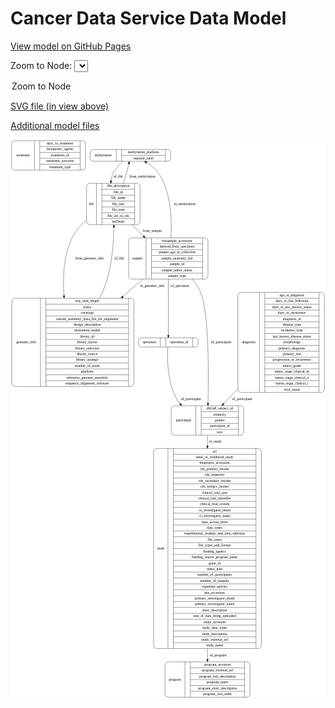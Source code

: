 <link rel='stylesheet' href="assets/style.css">
<link rel='stylesheet' href="https://unpkg.com/leaflet@1.5.1/dist/leaflet.css" integrity="sha512-xwE/Az9zrjBIphAcBb3F6JVqxf46+CDLwfLMHloNu6KEQCAWi6HcDUbeOfBIptF7tcCzusKFjFw2yuvEpDL9wQ==" crossorigin="">
<script type="text/javascript" src="https://code.jquery.com/jquery-3.2.1.min.js"></script>
<script type="text/javascript"  src="https://unpkg.com/leaflet@1.5.1/dist/leaflet.js"></script>
<script type="text/javascript" src="assets/actions.js"></script>

Cancer Data Service Data Model
==============================

[View model on GitHub Pages](https://cbiit.github.io/cds-model)



Zoom to Node: <select id="node_select">
  <option value="">Zoom to Node</option>
</select>
<div id="model"></div>

<p>
<a href="./model-desc/cds-model.svg">SVG file (in view above)</a>
<p>
<a href="./model-desc">Additional model files</a>
<div id='graph' style='display:off;'>
<svg width="1231pt" height="2184pt"
 viewBox="0.00 0.00 1230.50 2184.00" xmlns="http://www.w3.org/2000/svg" xmlns:xlink="http://www.w3.org/1999/xlink">
<g id="graph0" class="graph" transform="scale(1 1) rotate(0) translate(4 2180)">
<title>Perl</title>
<polygon fill="#ffffff" stroke="transparent" points="-4,4 -4,-2180 1226.5,-2180 1226.5,4 -4,4"/>
<!-- treatment -->
<g id="node1" class="node">
<title>treatment</title>
<path fill="none" stroke="#000000" d="M12,-2060.5C12,-2060.5 277,-2060.5 277,-2060.5 283,-2060.5 289,-2066.5 289,-2072.5 289,-2072.5 289,-2163.5 289,-2163.5 289,-2169.5 283,-2175.5 277,-2175.5 277,-2175.5 12,-2175.5 12,-2175.5 6,-2175.5 0,-2169.5 0,-2163.5 0,-2163.5 0,-2072.5 0,-2072.5 0,-2066.5 6,-2060.5 12,-2060.5"/>
<text text-anchor="middle" x="44.5" y="-2114.3" font-family="Times,serif" font-size="14.00" fill="#000000">treatment</text>
<polyline fill="none" stroke="#000000" points="89,-2060.5 89,-2175.5 "/>
<text text-anchor="middle" x="99.5" y="-2114.3" font-family="Times,serif" font-size="14.00" fill="#000000"> </text>
<polyline fill="none" stroke="#000000" points="110,-2060.5 110,-2175.5 "/>
<text text-anchor="middle" x="189" y="-2160.3" font-family="Times,serif" font-size="14.00" fill="#000000">days_to_treatment</text>
<polyline fill="none" stroke="#000000" points="110,-2152.5 268,-2152.5 "/>
<text text-anchor="middle" x="189" y="-2137.3" font-family="Times,serif" font-size="14.00" fill="#000000">therapeutic_agents</text>
<polyline fill="none" stroke="#000000" points="110,-2129.5 268,-2129.5 "/>
<text text-anchor="middle" x="189" y="-2114.3" font-family="Times,serif" font-size="14.00" fill="#000000">treatment_id</text>
<polyline fill="none" stroke="#000000" points="110,-2106.5 268,-2106.5 "/>
<text text-anchor="middle" x="189" y="-2091.3" font-family="Times,serif" font-size="14.00" fill="#000000">treatment_outcome</text>
<polyline fill="none" stroke="#000000" points="110,-2083.5 268,-2083.5 "/>
<text text-anchor="middle" x="189" y="-2068.3" font-family="Times,serif" font-size="14.00" fill="#000000">treatment_type</text>
<polyline fill="none" stroke="#000000" points="268,-2060.5 268,-2175.5 "/>
<text text-anchor="middle" x="278.5" y="-2114.3" font-family="Times,serif" font-size="14.00" fill="#000000"> </text>
</g>
<!-- methylation -->
<g id="node2" class="node">
<title>methylation</title>
<path fill="none" stroke="#000000" d="M319,-2095C319,-2095 610,-2095 610,-2095 616,-2095 622,-2101 622,-2107 622,-2107 622,-2129 622,-2129 622,-2135 616,-2141 610,-2141 610,-2141 319,-2141 319,-2141 313,-2141 307,-2135 307,-2129 307,-2129 307,-2107 307,-2107 307,-2101 313,-2095 319,-2095"/>
<text text-anchor="middle" x="358" y="-2114.3" font-family="Times,serif" font-size="14.00" fill="#000000">methylation</text>
<polyline fill="none" stroke="#000000" points="409,-2095 409,-2141 "/>
<text text-anchor="middle" x="419.5" y="-2114.3" font-family="Times,serif" font-size="14.00" fill="#000000"> </text>
<polyline fill="none" stroke="#000000" points="430,-2095 430,-2141 "/>
<text text-anchor="middle" x="515.5" y="-2125.8" font-family="Times,serif" font-size="14.00" fill="#000000">methylation_platform</text>
<polyline fill="none" stroke="#000000" points="430,-2118 601,-2118 "/>
<text text-anchor="middle" x="515.5" y="-2102.8" font-family="Times,serif" font-size="14.00" fill="#000000">reporter_label</text>
<polyline fill="none" stroke="#000000" points="601,-2095 601,-2141 "/>
<text text-anchor="middle" x="611.5" y="-2114.3" font-family="Times,serif" font-size="14.00" fill="#000000"> </text>
</g>
<!-- file -->
<g id="node10" class="node">
<title>file</title>
<path fill="none" stroke="#000000" d="M305,-1847.5C305,-1847.5 490,-1847.5 490,-1847.5 496,-1847.5 502,-1853.5 502,-1859.5 502,-1859.5 502,-1996.5 502,-1996.5 502,-2002.5 496,-2008.5 490,-2008.5 490,-2008.5 305,-2008.5 305,-2008.5 299,-2008.5 293,-2002.5 293,-1996.5 293,-1996.5 293,-1859.5 293,-1859.5 293,-1853.5 299,-1847.5 305,-1847.5"/>
<text text-anchor="middle" x="312.5" y="-1924.3" font-family="Times,serif" font-size="14.00" fill="#000000">file</text>
<polyline fill="none" stroke="#000000" points="332,-1847.5 332,-2008.5 "/>
<text text-anchor="middle" x="342.5" y="-1924.3" font-family="Times,serif" font-size="14.00" fill="#000000"> </text>
<polyline fill="none" stroke="#000000" points="353,-1847.5 353,-2008.5 "/>
<text text-anchor="middle" x="417" y="-1993.3" font-family="Times,serif" font-size="14.00" fill="#000000">file_description</text>
<polyline fill="none" stroke="#000000" points="353,-1985.5 481,-1985.5 "/>
<text text-anchor="middle" x="417" y="-1970.3" font-family="Times,serif" font-size="14.00" fill="#000000">file_id</text>
<polyline fill="none" stroke="#000000" points="353,-1962.5 481,-1962.5 "/>
<text text-anchor="middle" x="417" y="-1947.3" font-family="Times,serif" font-size="14.00" fill="#000000">file_name</text>
<polyline fill="none" stroke="#000000" points="353,-1939.5 481,-1939.5 "/>
<text text-anchor="middle" x="417" y="-1924.3" font-family="Times,serif" font-size="14.00" fill="#000000">file_size</text>
<polyline fill="none" stroke="#000000" points="353,-1916.5 481,-1916.5 "/>
<text text-anchor="middle" x="417" y="-1901.3" font-family="Times,serif" font-size="14.00" fill="#000000">file_type</text>
<polyline fill="none" stroke="#000000" points="353,-1893.5 481,-1893.5 "/>
<text text-anchor="middle" x="417" y="-1878.3" font-family="Times,serif" font-size="14.00" fill="#000000">file_url_in_cds</text>
<polyline fill="none" stroke="#000000" points="353,-1870.5 481,-1870.5 "/>
<text text-anchor="middle" x="417" y="-1855.3" font-family="Times,serif" font-size="14.00" fill="#000000">md5sum</text>
<polyline fill="none" stroke="#000000" points="481,-1847.5 481,-2008.5 "/>
<text text-anchor="middle" x="491.5" y="-1924.3" font-family="Times,serif" font-size="14.00" fill="#000000"> </text>
</g>
<!-- methylation&#45;&gt;file -->
<g id="edge7" class="edge">
<title>methylation&#45;&gt;file</title>
<path fill="none" stroke="#000000" d="M434.3113,-2094.7464C419.2645,-2081.1994 402.5884,-2062.7208 394.5,-2042 391.5826,-2034.5262 389.6639,-2026.562 388.501,-2018.4499"/>
<polygon fill="#000000" stroke="#000000" points="391.9812,-2018.0773 387.4409,-2008.5047 385.0206,-2018.8193 391.9812,-2018.0773"/>
<text text-anchor="middle" x="416.5" y="-2030.8" font-family="Times,serif" font-size="14.00" fill="#000000">of_file</text>
</g>
<!-- specimen -->
<g id="node3" class="node">
<title>specimen</title>
<path fill="none" stroke="#000000" d="M508,-1369C508,-1369 717,-1369 717,-1369 723,-1369 729,-1375 729,-1381 729,-1381 729,-1393 729,-1393 729,-1399 723,-1405 717,-1405 717,-1405 508,-1405 508,-1405 502,-1405 496,-1399 496,-1393 496,-1393 496,-1381 496,-1381 496,-1375 502,-1369 508,-1369"/>
<text text-anchor="middle" x="538.5" y="-1383.3" font-family="Times,serif" font-size="14.00" fill="#000000">specimen</text>
<polyline fill="none" stroke="#000000" points="581,-1369 581,-1405 "/>
<text text-anchor="middle" x="591.5" y="-1383.3" font-family="Times,serif" font-size="14.00" fill="#000000"> </text>
<polyline fill="none" stroke="#000000" points="602,-1369 602,-1405 "/>
<text text-anchor="middle" x="655" y="-1383.3" font-family="Times,serif" font-size="14.00" fill="#000000">specimen_id</text>
<polyline fill="none" stroke="#000000" points="708,-1369 708,-1405 "/>
<text text-anchor="middle" x="718.5" y="-1383.3" font-family="Times,serif" font-size="14.00" fill="#000000"> </text>
</g>
<!-- participant -->
<g id="node6" class="node">
<title>participant</title>
<path fill="none" stroke="#000000" d="M636,-1024.5C636,-1024.5 895,-1024.5 895,-1024.5 901,-1024.5 907,-1030.5 907,-1036.5 907,-1036.5 907,-1127.5 907,-1127.5 907,-1133.5 901,-1139.5 895,-1139.5 895,-1139.5 636,-1139.5 636,-1139.5 630,-1139.5 624,-1133.5 624,-1127.5 624,-1127.5 624,-1036.5 624,-1036.5 624,-1030.5 630,-1024.5 636,-1024.5"/>
<text text-anchor="middle" x="672" y="-1078.3" font-family="Times,serif" font-size="14.00" fill="#000000">participant</text>
<polyline fill="none" stroke="#000000" points="720,-1024.5 720,-1139.5 "/>
<text text-anchor="middle" x="730.5" y="-1078.3" font-family="Times,serif" font-size="14.00" fill="#000000"> </text>
<polyline fill="none" stroke="#000000" points="741,-1024.5 741,-1139.5 "/>
<text text-anchor="middle" x="813.5" y="-1124.3" font-family="Times,serif" font-size="14.00" fill="#000000">dbGaP_subject_id</text>
<polyline fill="none" stroke="#000000" points="741,-1116.5 886,-1116.5 "/>
<text text-anchor="middle" x="813.5" y="-1101.3" font-family="Times,serif" font-size="14.00" fill="#000000">ethnicity</text>
<polyline fill="none" stroke="#000000" points="741,-1093.5 886,-1093.5 "/>
<text text-anchor="middle" x="813.5" y="-1078.3" font-family="Times,serif" font-size="14.00" fill="#000000">gender</text>
<polyline fill="none" stroke="#000000" points="741,-1070.5 886,-1070.5 "/>
<text text-anchor="middle" x="813.5" y="-1055.3" font-family="Times,serif" font-size="14.00" fill="#000000">participant_id</text>
<polyline fill="none" stroke="#000000" points="741,-1047.5 886,-1047.5 "/>
<text text-anchor="middle" x="813.5" y="-1032.3" font-family="Times,serif" font-size="14.00" fill="#000000">race</text>
<polyline fill="none" stroke="#000000" points="886,-1024.5 886,-1139.5 "/>
<text text-anchor="middle" x="896.5" y="-1078.3" font-family="Times,serif" font-size="14.00" fill="#000000"> </text>
</g>
<!-- specimen&#45;&gt;participant -->
<g id="edge12" class="edge">
<title>specimen&#45;&gt;participant</title>
<path fill="none" stroke="#000000" d="M610.8815,-1368.9346C608.1185,-1327.8598 606.514,-1225.7813 650.5,-1158 652.8816,-1154.3301 655.5094,-1150.7968 658.3363,-1147.3992"/>
<polygon fill="#000000" stroke="#000000" points="661.1679,-1149.4857 665.2711,-1139.7177 655.972,-1144.7949 661.1679,-1149.4857"/>
<text text-anchor="middle" x="701" y="-1161.8" font-family="Times,serif" font-size="14.00" fill="#000000">of_participant</text>
</g>
<!-- study -->
<g id="node4" class="node">
<title>study</title>
<path fill="none" stroke="#000000" d="M567,-190.5C567,-190.5 964,-190.5 964,-190.5 970,-190.5 976,-196.5 976,-202.5 976,-202.5 976,-960.5 976,-960.5 976,-966.5 970,-972.5 964,-972.5 964,-972.5 567,-972.5 567,-972.5 561,-972.5 555,-966.5 555,-960.5 555,-960.5 555,-202.5 555,-202.5 555,-196.5 561,-190.5 567,-190.5"/>
<text text-anchor="middle" x="583" y="-577.8" font-family="Times,serif" font-size="14.00" fill="#000000">study</text>
<polyline fill="none" stroke="#000000" points="611,-190.5 611,-972.5 "/>
<text text-anchor="middle" x="621.5" y="-577.8" font-family="Times,serif" font-size="14.00" fill="#000000"> </text>
<polyline fill="none" stroke="#000000" points="632,-190.5 632,-972.5 "/>
<text text-anchor="middle" x="793.5" y="-957.3" font-family="Times,serif" font-size="14.00" fill="#000000">acl</text>
<polyline fill="none" stroke="#000000" points="632,-949.5 955,-949.5 "/>
<text text-anchor="middle" x="793.5" y="-934.3" font-family="Times,serif" font-size="14.00" fill="#000000">adult_or_childhood_study</text>
<polyline fill="none" stroke="#000000" points="632,-926.5 955,-926.5 "/>
<text text-anchor="middle" x="793.5" y="-911.3" font-family="Times,serif" font-size="14.00" fill="#000000">bioproject_accession</text>
<polyline fill="none" stroke="#000000" points="632,-903.5 955,-903.5 "/>
<text text-anchor="middle" x="793.5" y="-888.3" font-family="Times,serif" font-size="14.00" fill="#000000">cds_primary_bucket</text>
<polyline fill="none" stroke="#000000" points="632,-880.5 955,-880.5 "/>
<text text-anchor="middle" x="793.5" y="-865.3" font-family="Times,serif" font-size="14.00" fill="#000000">cds_requestor</text>
<polyline fill="none" stroke="#000000" points="632,-857.5 955,-857.5 "/>
<text text-anchor="middle" x="793.5" y="-842.3" font-family="Times,serif" font-size="14.00" fill="#000000">cds_secondary_bucket</text>
<polyline fill="none" stroke="#000000" points="632,-834.5 955,-834.5 "/>
<text text-anchor="middle" x="793.5" y="-819.3" font-family="Times,serif" font-size="14.00" fill="#000000">cds_tertiary_bucket</text>
<polyline fill="none" stroke="#000000" points="632,-811.5 955,-811.5 "/>
<text text-anchor="middle" x="793.5" y="-796.3" font-family="Times,serif" font-size="14.00" fill="#000000">clinical_trial_arm</text>
<polyline fill="none" stroke="#000000" points="632,-788.5 955,-788.5 "/>
<text text-anchor="middle" x="793.5" y="-773.3" font-family="Times,serif" font-size="14.00" fill="#000000">clinical_trial_identifier</text>
<polyline fill="none" stroke="#000000" points="632,-765.5 955,-765.5 "/>
<text text-anchor="middle" x="793.5" y="-750.3" font-family="Times,serif" font-size="14.00" fill="#000000">clinical_trial_system</text>
<polyline fill="none" stroke="#000000" points="632,-742.5 955,-742.5 "/>
<text text-anchor="middle" x="793.5" y="-727.3" font-family="Times,serif" font-size="14.00" fill="#000000">co_investigator_email</text>
<polyline fill="none" stroke="#000000" points="632,-719.5 955,-719.5 "/>
<text text-anchor="middle" x="793.5" y="-704.3" font-family="Times,serif" font-size="14.00" fill="#000000">co_investigator_name</text>
<polyline fill="none" stroke="#000000" points="632,-696.5 955,-696.5 "/>
<text text-anchor="middle" x="793.5" y="-681.3" font-family="Times,serif" font-size="14.00" fill="#000000">data_access_level</text>
<polyline fill="none" stroke="#000000" points="632,-673.5 955,-673.5 "/>
<text text-anchor="middle" x="793.5" y="-658.3" font-family="Times,serif" font-size="14.00" fill="#000000">data_types</text>
<polyline fill="none" stroke="#000000" points="632,-650.5 955,-650.5 "/>
<text text-anchor="middle" x="793.5" y="-635.3" font-family="Times,serif" font-size="14.00" fill="#000000">experimental_strategy_and_data_subtypes</text>
<polyline fill="none" stroke="#000000" points="632,-627.5 955,-627.5 "/>
<text text-anchor="middle" x="793.5" y="-612.3" font-family="Times,serif" font-size="14.00" fill="#000000">file_types</text>
<polyline fill="none" stroke="#000000" points="632,-604.5 955,-604.5 "/>
<text text-anchor="middle" x="793.5" y="-589.3" font-family="Times,serif" font-size="14.00" fill="#000000">file_types_and_format</text>
<polyline fill="none" stroke="#000000" points="632,-581.5 955,-581.5 "/>
<text text-anchor="middle" x="793.5" y="-566.3" font-family="Times,serif" font-size="14.00" fill="#000000">funding_agency</text>
<polyline fill="none" stroke="#000000" points="632,-558.5 955,-558.5 "/>
<text text-anchor="middle" x="793.5" y="-543.3" font-family="Times,serif" font-size="14.00" fill="#000000">funding_source_program_name</text>
<polyline fill="none" stroke="#000000" points="632,-535.5 955,-535.5 "/>
<text text-anchor="middle" x="793.5" y="-520.3" font-family="Times,serif" font-size="14.00" fill="#000000">grant_id</text>
<polyline fill="none" stroke="#000000" points="632,-512.5 955,-512.5 "/>
<text text-anchor="middle" x="793.5" y="-497.3" font-family="Times,serif" font-size="14.00" fill="#000000">index_date</text>
<polyline fill="none" stroke="#000000" points="632,-489.5 955,-489.5 "/>
<text text-anchor="middle" x="793.5" y="-474.3" font-family="Times,serif" font-size="14.00" fill="#000000">number_of_participants</text>
<polyline fill="none" stroke="#000000" points="632,-466.5 955,-466.5 "/>
<text text-anchor="middle" x="793.5" y="-451.3" font-family="Times,serif" font-size="14.00" fill="#000000">number_of_samples</text>
<polyline fill="none" stroke="#000000" points="632,-443.5 955,-443.5 "/>
<text text-anchor="middle" x="793.5" y="-428.3" font-family="Times,serif" font-size="14.00" fill="#000000">organism_species</text>
<polyline fill="none" stroke="#000000" points="632,-420.5 955,-420.5 "/>
<text text-anchor="middle" x="793.5" y="-405.3" font-family="Times,serif" font-size="14.00" fill="#000000">phs_accession</text>
<polyline fill="none" stroke="#000000" points="632,-397.5 955,-397.5 "/>
<text text-anchor="middle" x="793.5" y="-382.3" font-family="Times,serif" font-size="14.00" fill="#000000">primary_investigator_email</text>
<polyline fill="none" stroke="#000000" points="632,-374.5 955,-374.5 "/>
<text text-anchor="middle" x="793.5" y="-359.3" font-family="Times,serif" font-size="14.00" fill="#000000">primary_investigator_name</text>
<polyline fill="none" stroke="#000000" points="632,-351.5 955,-351.5 "/>
<text text-anchor="middle" x="793.5" y="-336.3" font-family="Times,serif" font-size="14.00" fill="#000000">short_description</text>
<polyline fill="none" stroke="#000000" points="632,-328.5 955,-328.5 "/>
<text text-anchor="middle" x="793.5" y="-313.3" font-family="Times,serif" font-size="14.00" fill="#000000">size_of_data_being_uploaded</text>
<polyline fill="none" stroke="#000000" points="632,-305.5 955,-305.5 "/>
<text text-anchor="middle" x="793.5" y="-290.3" font-family="Times,serif" font-size="14.00" fill="#000000">study_acronym</text>
<polyline fill="none" stroke="#000000" points="632,-282.5 955,-282.5 "/>
<text text-anchor="middle" x="793.5" y="-267.3" font-family="Times,serif" font-size="14.00" fill="#000000">study_data_types</text>
<polyline fill="none" stroke="#000000" points="632,-259.5 955,-259.5 "/>
<text text-anchor="middle" x="793.5" y="-244.3" font-family="Times,serif" font-size="14.00" fill="#000000">study_description</text>
<polyline fill="none" stroke="#000000" points="632,-236.5 955,-236.5 "/>
<text text-anchor="middle" x="793.5" y="-221.3" font-family="Times,serif" font-size="14.00" fill="#000000">study_external_url</text>
<polyline fill="none" stroke="#000000" points="632,-213.5 955,-213.5 "/>
<text text-anchor="middle" x="793.5" y="-198.3" font-family="Times,serif" font-size="14.00" fill="#000000">study_name</text>
<polyline fill="none" stroke="#000000" points="955,-190.5 955,-972.5 "/>
<text text-anchor="middle" x="965.5" y="-577.8" font-family="Times,serif" font-size="14.00" fill="#000000"> </text>
</g>
<!-- program -->
<g id="node8" class="node">
<title>program</title>
<path fill="none" stroke="#000000" d="M611.5,-.5C611.5,-.5 919.5,-.5 919.5,-.5 925.5,-.5 931.5,-6.5 931.5,-12.5 931.5,-12.5 931.5,-126.5 931.5,-126.5 931.5,-132.5 925.5,-138.5 919.5,-138.5 919.5,-138.5 611.5,-138.5 611.5,-138.5 605.5,-138.5 599.5,-132.5 599.5,-126.5 599.5,-126.5 599.5,-12.5 599.5,-12.5 599.5,-6.5 605.5,-.5 611.5,-.5"/>
<text text-anchor="middle" x="638.5" y="-65.8" font-family="Times,serif" font-size="14.00" fill="#000000">program</text>
<polyline fill="none" stroke="#000000" points="677.5,-.5 677.5,-138.5 "/>
<text text-anchor="middle" x="688" y="-65.8" font-family="Times,serif" font-size="14.00" fill="#000000"> </text>
<polyline fill="none" stroke="#000000" points="698.5,-.5 698.5,-138.5 "/>
<text text-anchor="middle" x="804.5" y="-123.3" font-family="Times,serif" font-size="14.00" fill="#000000">program_acronym</text>
<polyline fill="none" stroke="#000000" points="698.5,-115.5 910.5,-115.5 "/>
<text text-anchor="middle" x="804.5" y="-100.3" font-family="Times,serif" font-size="14.00" fill="#000000">program_external_url</text>
<polyline fill="none" stroke="#000000" points="698.5,-92.5 910.5,-92.5 "/>
<text text-anchor="middle" x="804.5" y="-77.3" font-family="Times,serif" font-size="14.00" fill="#000000">program_full_description</text>
<polyline fill="none" stroke="#000000" points="698.5,-69.5 910.5,-69.5 "/>
<text text-anchor="middle" x="804.5" y="-54.3" font-family="Times,serif" font-size="14.00" fill="#000000">program_name</text>
<polyline fill="none" stroke="#000000" points="698.5,-46.5 910.5,-46.5 "/>
<text text-anchor="middle" x="804.5" y="-31.3" font-family="Times,serif" font-size="14.00" fill="#000000">program_short_description</text>
<polyline fill="none" stroke="#000000" points="698.5,-23.5 910.5,-23.5 "/>
<text text-anchor="middle" x="804.5" y="-8.3" font-family="Times,serif" font-size="14.00" fill="#000000">program_sort_order</text>
<polyline fill="none" stroke="#000000" points="910.5,-.5 910.5,-138.5 "/>
<text text-anchor="middle" x="921" y="-65.8" font-family="Times,serif" font-size="14.00" fill="#000000"> </text>
</g>
<!-- study&#45;&gt;program -->
<g id="edge2" class="edge">
<title>study&#45;&gt;program</title>
<path fill="none" stroke="#000000" d="M765.5,-190.1885C765.5,-175.355 765.5,-161.3721 765.5,-148.5489"/>
<polygon fill="#000000" stroke="#000000" points="769.0001,-148.5194 765.5,-138.5194 762.0001,-148.5195 769.0001,-148.5194"/>
<text text-anchor="middle" x="807" y="-160.8" font-family="Times,serif" font-size="14.00" fill="#000000">of_program</text>
</g>
<!-- genomic_info -->
<g id="node5" class="node">
<title>genomic_info</title>
<path fill="none" stroke="#000000" d="M13,-1214.5C13,-1214.5 466,-1214.5 466,-1214.5 472,-1214.5 478,-1220.5 478,-1226.5 478,-1226.5 478,-1547.5 478,-1547.5 478,-1553.5 472,-1559.5 466,-1559.5 466,-1559.5 13,-1559.5 13,-1559.5 7,-1559.5 1,-1553.5 1,-1547.5 1,-1547.5 1,-1226.5 1,-1226.5 1,-1220.5 7,-1214.5 13,-1214.5"/>
<text text-anchor="middle" x="57" y="-1383.3" font-family="Times,serif" font-size="14.00" fill="#000000">genomic_info</text>
<polyline fill="none" stroke="#000000" points="113,-1214.5 113,-1559.5 "/>
<text text-anchor="middle" x="123.5" y="-1383.3" font-family="Times,serif" font-size="14.00" fill="#000000"> </text>
<polyline fill="none" stroke="#000000" points="134,-1214.5 134,-1559.5 "/>
<text text-anchor="middle" x="295.5" y="-1544.3" font-family="Times,serif" font-size="14.00" fill="#000000">avg_read_length</text>
<polyline fill="none" stroke="#000000" points="134,-1536.5 457,-1536.5 "/>
<text text-anchor="middle" x="295.5" y="-1521.3" font-family="Times,serif" font-size="14.00" fill="#000000">bases</text>
<polyline fill="none" stroke="#000000" points="134,-1513.5 457,-1513.5 "/>
<text text-anchor="middle" x="295.5" y="-1498.3" font-family="Times,serif" font-size="14.00" fill="#000000">coverage</text>
<polyline fill="none" stroke="#000000" points="134,-1490.5 457,-1490.5 "/>
<text text-anchor="middle" x="295.5" y="-1475.3" font-family="Times,serif" font-size="14.00" fill="#000000">custom_assembly_fasta_file_for_alignment</text>
<polyline fill="none" stroke="#000000" points="134,-1467.5 457,-1467.5 "/>
<text text-anchor="middle" x="295.5" y="-1452.3" font-family="Times,serif" font-size="14.00" fill="#000000">design_description</text>
<polyline fill="none" stroke="#000000" points="134,-1444.5 457,-1444.5 "/>
<text text-anchor="middle" x="295.5" y="-1429.3" font-family="Times,serif" font-size="14.00" fill="#000000">instrument_model</text>
<polyline fill="none" stroke="#000000" points="134,-1421.5 457,-1421.5 "/>
<text text-anchor="middle" x="295.5" y="-1406.3" font-family="Times,serif" font-size="14.00" fill="#000000">library_id</text>
<polyline fill="none" stroke="#000000" points="134,-1398.5 457,-1398.5 "/>
<text text-anchor="middle" x="295.5" y="-1383.3" font-family="Times,serif" font-size="14.00" fill="#000000">library_layout</text>
<polyline fill="none" stroke="#000000" points="134,-1375.5 457,-1375.5 "/>
<text text-anchor="middle" x="295.5" y="-1360.3" font-family="Times,serif" font-size="14.00" fill="#000000">library_selection</text>
<polyline fill="none" stroke="#000000" points="134,-1352.5 457,-1352.5 "/>
<text text-anchor="middle" x="295.5" y="-1337.3" font-family="Times,serif" font-size="14.00" fill="#000000">library_source</text>
<polyline fill="none" stroke="#000000" points="134,-1329.5 457,-1329.5 "/>
<text text-anchor="middle" x="295.5" y="-1314.3" font-family="Times,serif" font-size="14.00" fill="#000000">library_strategy</text>
<polyline fill="none" stroke="#000000" points="134,-1306.5 457,-1306.5 "/>
<text text-anchor="middle" x="295.5" y="-1291.3" font-family="Times,serif" font-size="14.00" fill="#000000">number_of_reads</text>
<polyline fill="none" stroke="#000000" points="134,-1283.5 457,-1283.5 "/>
<text text-anchor="middle" x="295.5" y="-1268.3" font-family="Times,serif" font-size="14.00" fill="#000000">platform</text>
<polyline fill="none" stroke="#000000" points="134,-1260.5 457,-1260.5 "/>
<text text-anchor="middle" x="295.5" y="-1245.3" font-family="Times,serif" font-size="14.00" fill="#000000">reference_genome_assembly</text>
<polyline fill="none" stroke="#000000" points="134,-1237.5 457,-1237.5 "/>
<text text-anchor="middle" x="295.5" y="-1222.3" font-family="Times,serif" font-size="14.00" fill="#000000">sequence_alignment_software</text>
<polyline fill="none" stroke="#000000" points="457,-1214.5 457,-1559.5 "/>
<text text-anchor="middle" x="467.5" y="-1383.3" font-family="Times,serif" font-size="14.00" fill="#000000"> </text>
</g>
<!-- genomic_info&#45;&gt;file -->
<g id="edge6" class="edge">
<title>genomic_info&#45;&gt;file</title>
<path fill="none" stroke="#000000" d="M344.5742,-1559.5307C355.9644,-1583.873 366.0897,-1609.1008 373.5,-1634 393.2124,-1700.2354 398.8117,-1778.3327 399.6993,-1837.3826"/>
<polygon fill="#000000" stroke="#000000" points="396.1999,-1837.4721 399.8078,-1847.4337 403.1995,-1837.3964 396.1999,-1837.4721"/>
<text text-anchor="middle" x="420.5" y="-1711.3" font-family="Times,serif" font-size="14.00" fill="#000000">of_file</text>
</g>
<!-- participant&#45;&gt;study -->
<g id="edge13" class="edge">
<title>participant&#45;&gt;study</title>
<path fill="none" stroke="#000000" d="M765.5,-1024.0973C765.5,-1011.7491 765.5,-997.8274 765.5,-982.7358"/>
<polygon fill="#000000" stroke="#000000" points="769.0001,-982.6542 765.5,-972.6543 762.0001,-982.6543 769.0001,-982.6542"/>
<text text-anchor="middle" x="796" y="-994.8" font-family="Times,serif" font-size="14.00" fill="#000000">of_study</text>
</g>
<!-- sample -->
<g id="node7" class="node">
<title>sample</title>
<path fill="none" stroke="#000000" d="M469.5,-1634.5C469.5,-1634.5 755.5,-1634.5 755.5,-1634.5 761.5,-1634.5 767.5,-1640.5 767.5,-1646.5 767.5,-1646.5 767.5,-1783.5 767.5,-1783.5 767.5,-1789.5 761.5,-1795.5 755.5,-1795.5 755.5,-1795.5 469.5,-1795.5 469.5,-1795.5 463.5,-1795.5 457.5,-1789.5 457.5,-1783.5 457.5,-1783.5 457.5,-1646.5 457.5,-1646.5 457.5,-1640.5 463.5,-1634.5 469.5,-1634.5"/>
<text text-anchor="middle" x="491.5" y="-1711.3" font-family="Times,serif" font-size="14.00" fill="#000000">sample</text>
<polyline fill="none" stroke="#000000" points="525.5,-1634.5 525.5,-1795.5 "/>
<text text-anchor="middle" x="536" y="-1711.3" font-family="Times,serif" font-size="14.00" fill="#000000"> </text>
<polyline fill="none" stroke="#000000" points="546.5,-1634.5 546.5,-1795.5 "/>
<text text-anchor="middle" x="646.5" y="-1780.3" font-family="Times,serif" font-size="14.00" fill="#000000">biosample_accession</text>
<polyline fill="none" stroke="#000000" points="546.5,-1772.5 746.5,-1772.5 "/>
<text text-anchor="middle" x="646.5" y="-1757.3" font-family="Times,serif" font-size="14.00" fill="#000000">derived_from_specimen</text>
<polyline fill="none" stroke="#000000" points="546.5,-1749.5 746.5,-1749.5 "/>
<text text-anchor="middle" x="646.5" y="-1734.3" font-family="Times,serif" font-size="14.00" fill="#000000">sample_age_at_collection</text>
<polyline fill="none" stroke="#000000" points="546.5,-1726.5 746.5,-1726.5 "/>
<text text-anchor="middle" x="646.5" y="-1711.3" font-family="Times,serif" font-size="14.00" fill="#000000">sample_anatomic_site</text>
<polyline fill="none" stroke="#000000" points="546.5,-1703.5 746.5,-1703.5 "/>
<text text-anchor="middle" x="646.5" y="-1688.3" font-family="Times,serif" font-size="14.00" fill="#000000">sample_id</text>
<polyline fill="none" stroke="#000000" points="546.5,-1680.5 746.5,-1680.5 "/>
<text text-anchor="middle" x="646.5" y="-1665.3" font-family="Times,serif" font-size="14.00" fill="#000000">sample_tumor_status</text>
<polyline fill="none" stroke="#000000" points="546.5,-1657.5 746.5,-1657.5 "/>
<text text-anchor="middle" x="646.5" y="-1642.3" font-family="Times,serif" font-size="14.00" fill="#000000">sample_type</text>
<polyline fill="none" stroke="#000000" points="746.5,-1634.5 746.5,-1795.5 "/>
<text text-anchor="middle" x="757" y="-1711.3" font-family="Times,serif" font-size="14.00" fill="#000000"> </text>
</g>
<!-- sample&#45;&gt;methylation -->
<g id="edge9" class="edge">
<title>sample&#45;&gt;methylation</title>
<path fill="none" stroke="#000000" d="M622.383,-1795.5919C626.944,-1865.709 623.4901,-1967.4866 578.5,-2042 566.3978,-2062.0438 546.748,-2077.9099 527.1441,-2089.8476"/>
<polygon fill="#000000" stroke="#000000" points="525.3555,-2086.8389 518.4686,-2094.89 528.8732,-2092.8909 525.3555,-2086.8389"/>
<text text-anchor="middle" x="677" y="-1924.3" font-family="Times,serif" font-size="14.00" fill="#000000">in_methylation</text>
</g>
<!-- sample&#45;&gt;specimen -->
<g id="edge3" class="edge">
<title>sample&#45;&gt;specimen</title>
<path fill="none" stroke="#000000" d="M612.5,-1634.3421C612.5,-1563.248 612.5,-1463.6949 612.5,-1415.4473"/>
<polygon fill="#000000" stroke="#000000" points="616.0001,-1415.1441 612.5,-1405.1442 609.0001,-1415.1442 616.0001,-1415.1441"/>
<text text-anchor="middle" x="657.5" y="-1604.8" font-family="Times,serif" font-size="14.00" fill="#000000">of_specimen</text>
</g>
<!-- sample&#45;&gt;genomic_info -->
<g id="edge8" class="edge">
<title>sample&#45;&gt;genomic_info</title>
<path fill="none" stroke="#000000" d="M513.1021,-1634.3723C505.7548,-1628.1995 498.4884,-1622.0271 491.5,-1616 473.0242,-1600.0656 453.9558,-1583.3171 434.9663,-1566.4312"/>
<polygon fill="#000000" stroke="#000000" points="437.2053,-1563.7384 427.4098,-1559.701 432.5496,-1568.9657 437.2053,-1563.7384"/>
<text text-anchor="middle" x="550" y="-1604.8" font-family="Times,serif" font-size="14.00" fill="#000000">in_genomic_info</text>
</g>
<!-- sample&#45;&gt;participant -->
<g id="edge11" class="edge">
<title>sample&#45;&gt;participant</title>
<path fill="none" stroke="#000000" d="M705.8602,-1634.2872C718.9286,-1618.6185 730.5809,-1601.3208 738.5,-1583 771.3263,-1507.0567 770.3025,-1267.9544 767.59,-1149.6522"/>
<polygon fill="#000000" stroke="#000000" points="771.0883,-1149.5362 767.3493,-1139.6231 764.0903,-1149.7042 771.0883,-1149.5362"/>
<text text-anchor="middle" x="819" y="-1383.3" font-family="Times,serif" font-size="14.00" fill="#000000">of_participant</text>
</g>
<!-- diagnosis -->
<g id="node9" class="node">
<title>diagnosis</title>
<path fill="none" stroke="#000000" d="M896.5,-1191.5C896.5,-1191.5 1210.5,-1191.5 1210.5,-1191.5 1216.5,-1191.5 1222.5,-1197.5 1222.5,-1203.5 1222.5,-1203.5 1222.5,-1570.5 1222.5,-1570.5 1222.5,-1576.5 1216.5,-1582.5 1210.5,-1582.5 1210.5,-1582.5 896.5,-1582.5 896.5,-1582.5 890.5,-1582.5 884.5,-1576.5 884.5,-1570.5 884.5,-1570.5 884.5,-1203.5 884.5,-1203.5 884.5,-1197.5 890.5,-1191.5 896.5,-1191.5"/>
<text text-anchor="middle" x="926.5" y="-1383.3" font-family="Times,serif" font-size="14.00" fill="#000000">diagnosis</text>
<polyline fill="none" stroke="#000000" points="968.5,-1191.5 968.5,-1582.5 "/>
<text text-anchor="middle" x="979" y="-1383.3" font-family="Times,serif" font-size="14.00" fill="#000000"> </text>
<polyline fill="none" stroke="#000000" points="989.5,-1191.5 989.5,-1582.5 "/>
<text text-anchor="middle" x="1095.5" y="-1567.3" font-family="Times,serif" font-size="14.00" fill="#000000">age_at_diagnosis</text>
<polyline fill="none" stroke="#000000" points="989.5,-1559.5 1201.5,-1559.5 "/>
<text text-anchor="middle" x="1095.5" y="-1544.3" font-family="Times,serif" font-size="14.00" fill="#000000">days_to_last_followup</text>
<polyline fill="none" stroke="#000000" points="989.5,-1536.5 1201.5,-1536.5 "/>
<text text-anchor="middle" x="1095.5" y="-1521.3" font-family="Times,serif" font-size="14.00" fill="#000000">days_to_last_known_status</text>
<polyline fill="none" stroke="#000000" points="989.5,-1513.5 1201.5,-1513.5 "/>
<text text-anchor="middle" x="1095.5" y="-1498.3" font-family="Times,serif" font-size="14.00" fill="#000000">days_to_recurrence</text>
<polyline fill="none" stroke="#000000" points="989.5,-1490.5 1201.5,-1490.5 "/>
<text text-anchor="middle" x="1095.5" y="-1475.3" font-family="Times,serif" font-size="14.00" fill="#000000">diagnosis_id</text>
<polyline fill="none" stroke="#000000" points="989.5,-1467.5 1201.5,-1467.5 "/>
<text text-anchor="middle" x="1095.5" y="-1452.3" font-family="Times,serif" font-size="14.00" fill="#000000">disease_type</text>
<polyline fill="none" stroke="#000000" points="989.5,-1444.5 1201.5,-1444.5 "/>
<text text-anchor="middle" x="1095.5" y="-1429.3" font-family="Times,serif" font-size="14.00" fill="#000000">incidence_type</text>
<polyline fill="none" stroke="#000000" points="989.5,-1421.5 1201.5,-1421.5 "/>
<text text-anchor="middle" x="1095.5" y="-1406.3" font-family="Times,serif" font-size="14.00" fill="#000000">last_known_disease_status</text>
<polyline fill="none" stroke="#000000" points="989.5,-1398.5 1201.5,-1398.5 "/>
<text text-anchor="middle" x="1095.5" y="-1383.3" font-family="Times,serif" font-size="14.00" fill="#000000">morphology</text>
<polyline fill="none" stroke="#000000" points="989.5,-1375.5 1201.5,-1375.5 "/>
<text text-anchor="middle" x="1095.5" y="-1360.3" font-family="Times,serif" font-size="14.00" fill="#000000">primary_diagnosis</text>
<polyline fill="none" stroke="#000000" points="989.5,-1352.5 1201.5,-1352.5 "/>
<text text-anchor="middle" x="1095.5" y="-1337.3" font-family="Times,serif" font-size="14.00" fill="#000000">primary_site</text>
<polyline fill="none" stroke="#000000" points="989.5,-1329.5 1201.5,-1329.5 "/>
<text text-anchor="middle" x="1095.5" y="-1314.3" font-family="Times,serif" font-size="14.00" fill="#000000">progression_or_recurrence</text>
<polyline fill="none" stroke="#000000" points="989.5,-1306.5 1201.5,-1306.5 "/>
<text text-anchor="middle" x="1095.5" y="-1291.3" font-family="Times,serif" font-size="14.00" fill="#000000">tumor_grade</text>
<polyline fill="none" stroke="#000000" points="989.5,-1283.5 1201.5,-1283.5 "/>
<text text-anchor="middle" x="1095.5" y="-1268.3" font-family="Times,serif" font-size="14.00" fill="#000000">tumor_stage_clinical_m</text>
<polyline fill="none" stroke="#000000" points="989.5,-1260.5 1201.5,-1260.5 "/>
<text text-anchor="middle" x="1095.5" y="-1245.3" font-family="Times,serif" font-size="14.00" fill="#000000">tumor_stage_clinical_n</text>
<polyline fill="none" stroke="#000000" points="989.5,-1237.5 1201.5,-1237.5 "/>
<text text-anchor="middle" x="1095.5" y="-1222.3" font-family="Times,serif" font-size="14.00" fill="#000000">tumor_stage_clinical_t</text>
<polyline fill="none" stroke="#000000" points="989.5,-1214.5 1201.5,-1214.5 "/>
<text text-anchor="middle" x="1095.5" y="-1199.3" font-family="Times,serif" font-size="14.00" fill="#000000">vital_status</text>
<polyline fill="none" stroke="#000000" points="1201.5,-1191.5 1201.5,-1582.5 "/>
<text text-anchor="middle" x="1212" y="-1383.3" font-family="Times,serif" font-size="14.00" fill="#000000"> </text>
</g>
<!-- diagnosis&#45;&gt;participant -->
<g id="edge10" class="edge">
<title>diagnosis&#45;&gt;participant</title>
<path fill="none" stroke="#000000" d="M884.3508,-1205.6319C879.6889,-1200.6984 875.065,-1195.8135 870.5,-1191 856.9505,-1176.713 842.3364,-1161.4504 828.4419,-1147.0075"/>
<polygon fill="#000000" stroke="#000000" points="830.7083,-1144.3151 821.251,-1139.539 825.6657,-1149.1703 830.7083,-1144.3151"/>
<text text-anchor="middle" x="901" y="-1161.8" font-family="Times,serif" font-size="14.00" fill="#000000">of_participant</text>
</g>
<!-- file&#45;&gt;methylation -->
<g id="edge4" class="edge">
<title>file&#45;&gt;methylation</title>
<path fill="none" stroke="#000000" d="M435.6106,-2008.5336C438.0784,-2014.7282 440.4083,-2020.9312 442.5,-2027 448.9475,-2045.7064 454.2379,-2067.1994 458.0136,-2084.5988"/>
<polygon fill="#000000" stroke="#000000" points="454.6843,-2085.7752 460.1656,-2094.8419 461.5347,-2084.3359 454.6843,-2085.7752"/>
<text text-anchor="middle" x="511" y="-2030.8" font-family="Times,serif" font-size="14.00" fill="#000000">from_methylation</text>
</g>
<!-- file&#45;&gt;genomic_info -->
<g id="edge1" class="edge">
<title>file&#45;&gt;genomic_info</title>
<path fill="none" stroke="#000000" d="M292.6286,-1864.7324C269.997,-1845.6783 249.1013,-1822.6268 236.5,-1796 203.7537,-1726.8068 199.1191,-1643.3599 204.7269,-1569.9343"/>
<polygon fill="#000000" stroke="#000000" points="208.2419,-1569.8987 205.5843,-1559.6427 201.2661,-1569.3175 208.2419,-1569.8987"/>
<text text-anchor="middle" x="305" y="-1711.3" font-family="Times,serif" font-size="14.00" fill="#000000">from_genomic_info</text>
</g>
<!-- file&#45;&gt;sample -->
<g id="edge5" class="edge">
<title>file&#45;&gt;sample</title>
<path fill="none" stroke="#000000" d="M470.793,-1847.4588C481.6092,-1836.0782 492.7361,-1824.6388 503.5,-1814 507.2116,-1810.3315 511.0244,-1806.6186 514.8987,-1802.8916"/>
<polygon fill="#000000" stroke="#000000" points="517.5991,-1805.1524 522.4144,-1795.715 512.7649,-1800.0897 517.5991,-1805.1524"/>
<text text-anchor="middle" x="550" y="-1817.8" font-family="Times,serif" font-size="14.00" fill="#000000">from_sample</text>
</g>
</g>
</svg>
</div>
